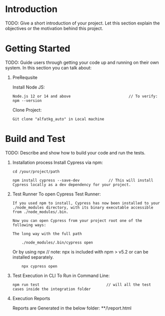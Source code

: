 # Introduction 
TODO: Give a short introduction of your project. Let this section explain the objectives or the motivation behind this project. 

# Getting Started
TODO: Guide users through getting your code up and running on their own system. In this section you can talk about:

1.  PreRequsite

    Install Node JS:

        Node.js 12 or 14 and above                          // To verify: npm --version

    Clone Project: 

        Git clone "alfatkg_auto" in Local machine

                
             
# Build and Test
TODO: Describe and show how to build your code and run the tests. 
    
1.	Installation process
    Install Cypress via npm:

        cd /your/project/path

        npm install cypress --save-dev             // This will install Cypress locally as a dev dependency for your project.
    

2.	Test Runner
    To open Cypress Test Runner:

        If you used npm to install, Cypress has now been installed to your ./node_modules directory, with its binary executable accessible from ./node_modules/.bin.

        Now you can open Cypress from your project root one of the following ways:

        The long way with the full path

            ./node_modules/.bin/cypress open

       Or by using npx                            // note: npx is included with npm > v5.2 or can be installed separately.

            npx cypress open     

3.  Test Execution in CLI
    To Run in Command Line:

        npm run test                              // will all the test cases inside the integration folder 

4.  Execution Reports
    
    Reports are Generated in the below folder:
        **/\report.html

